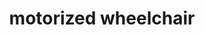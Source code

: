 ---
layout: travel&places
title: motorized wheelchair
emoji: motorized_wheelchair
permalink: 🦼.html
---